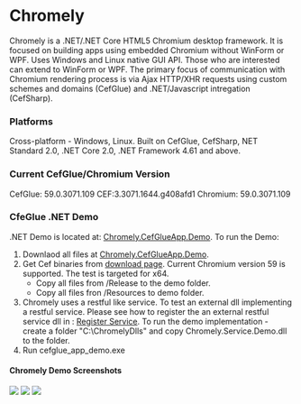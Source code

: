 # Chromely
Chromely is a .NET/.NET Core HTML5 Chromium desktop framework. It is focused on building apps using embedded Chromium without WinForm or WPF. Uses Windows and Linux native GUI API. Those who are interested can extend to WinForm or WPF. The primary focus of communication with Chromium rendering process is via Ajax HTTP/XHR requests using custom schemes and domains (CefGlue) and .NET/Javascript intregation (CefSharp).

### Platforms
Cross-platform - Windows, Linux. Built on CefGlue, CefSharp, NET Standard 2.0, .NET Core 2.0, .NET Framework 4.61 and above.

### Current CefGlue/Chromium Version
CefGlue: 59.0.3071.109
CEF:3.3071.1644.g408afd1
Chromium: 59.0.3071.109

### CfeGlue .NET Demo
.NET Demo is located at: [Chromely.CefGlueApp.Demo](https://github.com/mattkol/Chromely/tree/master/ChromelySolution/Chromely.CefGlueApp.Demo).
To run the Demo:
1. Downlaod all files at [Chromely.CefGlueApp.Demo](https://github.com/mattkol/Chromely/tree/master/ChromelySolution/Chromely.CefGlueApp.Demo).
2. Get Cef binaries from [download page](http://opensource.spotify.com/cefbuilds/index.html). Current Chromium version 59 is supported. The test is targeted for x64.  
    * Copy all files from /Release to the demo folder.
    * Copy all files fron /Resources to demo folder.
3. Chromely uses a restful like service. To test an external dll implementing a restful service. Please see how to register the an external restful service dll in :  [Register Service](https://github.com/mattkol/Chromely/blob/master/ChromelySolution/Chromely.CefGlueApp.Demo/Program.cs). To run the demo implementation - create a folder "C:\ChromelyDlls" and copy Chromely.Service.Demo.dll to the folder.
4. Run cefglue_app_demo.exe

#### Chromely Demo Screenshots
![](https://github.com/mattkol/Chromely/blob/master/Screenshots/chromely_index.png)
![](https://github.com/mattkol/Chromely/blob/master/Screenshots/chromely_index_info.png)
![](https://github.com/mattkol/Chromely/blob/master/Screenshots/chromely_index_restful.png)
